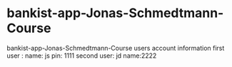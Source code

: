 # bankist-app-Jonas-Schmedtmann-Course
 bankist-app-Jonas-Schmedtmann-Course
users account information
first user :
name: js 
pin: 1111
second user: jd
name:2222
